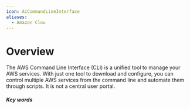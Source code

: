 ```yaml
---
icon: AiCommandLineInterface
aliases:
  - Amazon Clou
---
```

# Overview
The AWS Command Line Interface (CLI) is a unified tool to manage your AWS services. With just one tool to download and configure, you can control multiple AWS services from the command line and automate them through scripts. It is not a central user portal.




##### Key words

